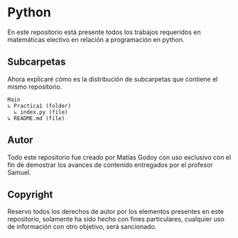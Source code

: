 # Python

En este repositorio está presente todos los trabajos requeridos en matemáticas electivo en relación a programación en python.

## Subcarpetas

Ahora explicaré cómo es la distribución de subcarpetas que contiene el mismo repositorio.

```
Main
↳ Practica1 (folder)
  ↳ index.py (file)
↳ README.md (file)
```
## Autor
Todo este repositorio fue creado por Matías Godoy con uso exclusivo con el fin de demostrar los avances de contenido entregados por el profesor Samuel.
## Copyright
Reservo todos los derechos de autor por los elementos presentes en este repositorio, solamente ha sido hecho con fines particulares, cualquier uso de información con otro objetivo, será sancionado.
